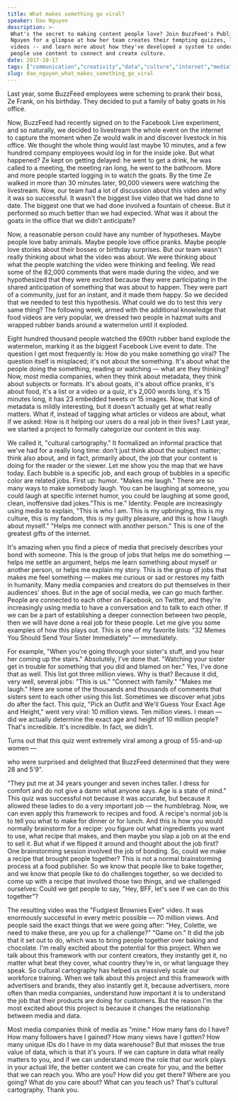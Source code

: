 ```yaml
---
title: What makes something go viral?
speaker: Dao Nguyen
description: >-
 What's the secret to making content people love? Join BuzzFeed's Publisher Dao
 Nguyen for a glimpse at how her team creates their tempting quizzes, lists and
 videos -- and learn more about how they've developed a system to understand how
 people use content to connect and create culture.
date: 2017-10-17
tags: ["communication","creativity","data","culture","internet","media","social-media","online-video","entertainment"]
slug: dao_nguyen_what_makes_something_go_viral
---
```


Last year, some BuzzFeed employees were scheming to prank their boss, Ze Frank, on his
birthday. They decided to put a family of baby goats in his office.

Now, BuzzFeed had recently signed on to the Facebook Live experiment, and so naturally, we
decided to livestream the whole event on the internet to capture the moment when Ze would
walk in and discover livestock in his office. We thought the whole thing would last maybe
10 minutes, and a few hundred company employees would log in for the inside joke. But what
happened? Ze kept on getting delayed: he went to get a drink, he was called to a meeting,
the meeting ran long, he went to the bathroom. More and more people started logging in to
watch the goats. By the time Ze walked in more than 30 minutes later, 90,000 viewers were
watching the livestream. Now, our team had a lot of discussion about this video and why it
was so successful. It wasn't the biggest live video that we had done to date. The biggest
one that we had done involved a fountain of cheese. But it performed so much better than
we had expected. What was it about the goats in the office that we didn't
anticipate?

Now, a reasonable person could have any number of hypotheses. Maybe people love baby
animals. Maybe people love office pranks. Maybe people love stories about their bosses or
birthday surprises. But our team wasn't really thinking about what the video was about. We
were thinking about what the people watching the video were thinking and feeling. We read
some of the 82,000 comments that were made during the video, and we hypothesized that they
were excited because they were participating in the shared anticipation of something that
was about to happen. They were part of a community, just for an instant, and it made them
happy. So we decided that we needed to test this hypothesis. What could we do to test this
very same thing? The following week, armed with the additional knowledge that food videos
are very popular, we dressed two people in hazmat suits and wrapped rubber bands around a
watermelon until it exploded.

Eight hundred thousand people watched the 690th rubber band explode the watermelon,
marking it as the biggest Facebook Live event to date. The question I get most frequently
is: How do you make something go viral? The question itself is misplaced; it's not about
the something. It's about what the people doing the something, reading or watching — what
are they thinking? Now, most media companies, when they think about metadata, they think
about subjects or formats. It's about goats, it's about office pranks, it's about food,
it's a list or a video or a quiz, it's 2,000 words long, it's 15 minutes long, it has 23
embedded tweets or 15 images. Now, that kind of metadata is mildly interesting, but it
doesn't actually get at what really matters. What if, instead of tagging what articles or
videos are about, what if we asked: How is it helping our users do a real job in their
lives? Last year, we started a project to formally categorize our content in this
way.

We called it, "cultural cartography." It formalized an informal practice that we've had
for a really long time: don't just think about the subject matter; think also about, and
in fact, primarily about, the job that your content is doing for the reader or the
viewer. Let me show you the map that we have today. Each bubble is a specific job, and each
group of bubbles in a specific color are related jobs. First up: humor. "Makes me laugh."
There are so many ways to make somebody laugh. You can be laughing at someone, you could
laugh at specific internet humor, you could be laughing at some good, clean, inoffensive
dad jokes."This is me." Identity. People are increasingly using media to explain, "This is
who I am. This is my upbringing, this is my culture, this is my fandom, this is my guilty
pleasure, and this is how I laugh about myself." "Helps me connect with another person."
This is one of the greatest gifts of the internet.

It's amazing when you find a piece of media that precisely describes your bond with
someone. This is the group of jobs that helps me do something — helps me settle an
argument, helps me learn something about myself or another person, or helps me explain my
story. This is the group of jobs that makes me feel something — makes me curious or sad or
restores my faith in humanity. Many media companies and creators do put themselves in their
audiences' shoes. But in the age of social media, we can go much farther. People are
connected to each other on Facebook, on Twitter, and they're increasingly using media to
have a conversation and to talk to each other. If we can be a part of establishing a
deeper connection between two people, then we will have done a real job for these
people. Let me give you some examples of how this plays out. This is one of my favorite
lists: "32 Memes You Should Send Your Sister Immediately" — immediately.

For example, "When you're going through your sister's stuff, and you hear her coming up
the stairs." Absolutely, I've done that. "Watching your sister get in trouble for
something that you did and blamed on her." Yes, I've done that as well. This list got
three million views. Why is that? Because it did, very well, several jobs: "This is us."
"Connect with family." "Makes me laugh." Here are some of the thousands and thousands of
comments that sisters sent to each other using this list. Sometimes we discover what jobs
do after the fact. This quiz, "Pick an Outfit and We'll Guess Your Exact Age and Height,"
went very viral: 10 million views. Ten million views. I mean — did we actually determine
the exact age and height of 10 million people? That's incredible. It's incredible. In
fact, we didn't.

Turns out that this quiz went extremely viral among a group of 55-and-up women
—

who were surprised and delighted that BuzzFeed determined that they were 28 and
5'9".

"They put me at 34 years younger and seven inches taller. I dress for comfort and do not
give a damn what anyone says. Age is a state of mind." This quiz was successful not
because it was accurate, but because it allowed these ladies to do a very important job —
the humblebrag. Now, we can even apply this framework to recipes and food. A recipe's
normal job is to tell you what to make for dinner or for lunch. And this is how you would
normally brainstorm for a recipe: you figure out what ingredients you want to use, what
recipe that makes, and then maybe you slap a job on at the end to sell it. But what if we
flipped it around and thought about the job first? One brainstorming session involved the
job of bonding. So, could we make a recipe that brought people together? This is not a
normal brainstorming process at a food publisher. So we know that people like to bake
together, and we know that people like to do challenges together, so we decided to come up
with a recipe that involved those two things, and we challenged ourselves: Could we get
people to say, "Hey, BFF, let's see if we can do this together"?

The resulting video was the "Fudgiest Brownies Ever" video. It was enormously successful
in every metric possible — 70 million views. And people said the exact things that we were
going after: "Hey, Colette, we need to make these, are you up for a challenge?" "Game on."
It did the job that it set out to do, which was to bring people together over baking and
chocolate. I'm really excited about the potential for this project. When we talk about this
framework with our content creators, they instantly get it, no matter what beat they
cover, what country they’re in, or what language they speak. So cultural cartography has
helped us massively scale our workforce training. When we talk about this project and this
framework with advertisers and brands, they also instantly get it, because advertisers,
more often than media companies, understand how important it is to understand the job that
their products are doing for customers. But the reason I'm the most excited about this
project is because it changes the relationship between media and data.

Most media companies think of media as "mine." How many fans do I have? How many followers
have I gained? How many views have I gotten? How many unique IDs do I have in my data
warehouse? But that misses the true value of data, which is that it's yours. If we can
capture in data what really matters to you, and if we can understand more the role that
our work plays in your actual life, the better content we can create for you, and the
better that we can reach you. Who are you? How did you get there? Where are you going? What
do you care about? What can you teach us? That's cultural cartography. Thank
you.

<!--
ad_duration=3.33
comment_count=33
event="TED Salon Brightline Initiative"
external_start_time=0
has_talk_citation=1
intro_duration=11.82
is_subtitle_required="False"
is_talk_featured="True"
language="en"
language_swap="False"
native_language="en"
number_of_related_talks=6
number_of_speakers=1
number_of_subtitled_videos=16
number_of_tags=9
number_of_talk_download_languages=16
number_of_talk_more_resources=0
number_of_talk_recommendations=0
number_of_talks_take_actions=1
post_ad_duration=0.83
published_timestamp="2017-12-07 16:01:43"
recording_date="2017-10-17"
speaker_description="Media analytics expert"
speaker_is_published=1
speaker_name="Dao Nguyen"
talk_more_resources=[]
talk_name="What makes something go viral?"
talks_tags=["communication","creativity","data","culture","internet","media","social-media","online-video","entertainment"]
url_audio="https://download.ted.com/talks/DaoNguyen_2017S.mp3?apikey=acme-roadrunner"
url_photo_speaker="https://pe.tedcdn.com/images/ted/ff55c7e4deed95b6a54d38e719be8c39261ae615_254x191.jpg"
url_photo_talk="https://s3.amazonaws.com/talkstar-photos/uploads/cc8374e3-c12a-46fc-a77c-3cf859665de0/DaoNguyen_2017S-embed.jpg"
url_webpage="https://www.ted.com/talks/dao_nguyen_what_makes_something_go_viral"
video_type_name="TED Salon Talk (partner)"
-->